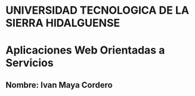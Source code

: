 # UNIVERSIDAD TECNOLOGICA DE LA SIERRA HIDALGUENSE

# Aplicaciones Web Orientadas a Servicios

## Nombre: Ivan Maya Cordero

